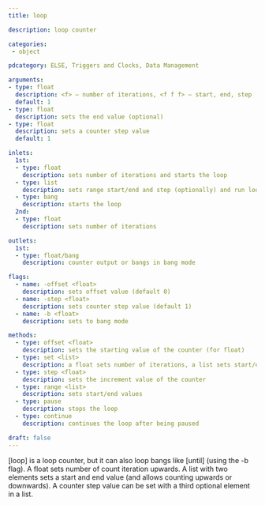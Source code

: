 ```yaml
---
title: loop

description: loop counter

categories:
 - object

pdcategory: ELSE, Triggers and Clocks, Data Management

arguments:
- type: float
  description: <f> — number of iterations, <f f f> — start, end, step
  default: 1
- type: float
  description: sets the end value (optional)
- type: float
  description: sets a counter step value
  default: 1

inlets:
  1st:
  - type: float
    description: sets number of iterations and starts the loop
  - type: list
    description: sets range start/end and step (optionally) and run loop
  - type: bang
    description: starts the loop
  2nd:
  - type: float
    description: sets number of iterations

outlets:
  1st:
  - type: float/bang
    description: counter output or bangs in bang mode

flags:
  - name: -offset <float>
    description: sets offset value (default 0)
  - name: -step <float>
    description: sets counter step value (default 1)
  - name: -b <float>
    description: sets to bang mode

methods:
  - type: offset <float>
    description: sets the starting value of the counter (for float)
  - type: set <list>
    description: a float sets number of iterations, a list sets start/end and step (optionally)
  - type: step <float>
    description: sets the increment value of the counter
  - type: range <list>
    description: sets start/end values
  - type: pause
    description: stops the loop
  - type: continue
    description: continues the loop after being paused

draft: false
---
```


[loop] is a loop counter, but it can also loop bangs like [until] (using the -b flag). A float sets number of count iteration upwards. A list with two elements sets a start and end value (and allows counting upwards or downwards). A counter step value can be set with a third optional element in a list.

